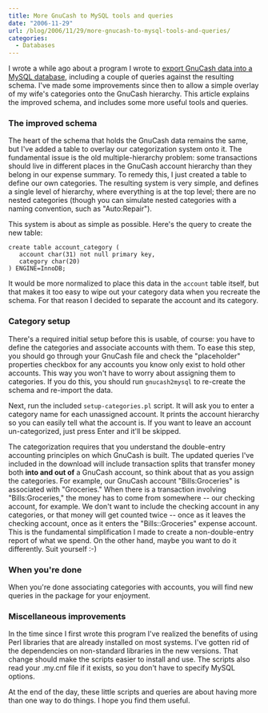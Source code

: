 ```yaml
---
title: More GnuCash to MySQL tools and queries
date: "2006-11-29"
url: /blog/2006/11/29/more-gnucash-to-mysql-tools-and-queries/
categories:
  - Databases
---
```


I wrote a while ago about a program I wrote to [export GnuCash data into a MySQL database](/blog/2006/03/12/gnucash-to-mysql-export-script/), including a couple of queries against the resulting schema. I've made some improvements since then to allow a simple overlay of my wife's categories onto the GnuCash hierarchy. This article explains the improved schema, and includes some more useful tools and queries.

### The improved schema

The heart of the schema that holds the GnuCash data remains the same, but I've added a table to overlay our categorization system onto it. The fundamental issue is the old multiple-hierarchy problem: some transactions should live in different places in the GnuCash account hierarchy than they belong in our expense summary. To remedy this, I just created a table to define our own categories. The resulting system is very simple, and defines a single level of hierarchy, where everything is at the top level; there are no nested categories (though you can simulate nested categories with a naming convention, such as "Auto:Repair").

This system is about as simple as possible. Here's the query to create the new table:

```
create table account_category (
   account char(31) not null primary key,
   category char(20)
) ENGINE=InnoDB;
```

It would be more normalized to place this data in the `account` table itself, but that makes it too easy to wipe out your category data when you recreate the schema. For that reason I decided to separate the account and its category.

### Category setup

There's a required initial setup before this is usable, of course: you have to define the categories and associate accounts with them. To ease this step, you should go through your GnuCash file and check the "placeholder" properties checkbox for any accounts you know only exist to hold other accounts. This way you won't have to worry about assigning them to categories. If you do this, you should run `gnucash2mysql` to re-create the schema and re-import the data.

Next, run the included `setup-categories.pl` script. It will ask you to enter a category name for each unassigned account. It prints the account hierarchy so you can easily tell what the account is. If you want to leave an account un-categorized, just press Enter and it'll be skipped.

The categorization requires that you understand the double-entry accounting principles on which GnuCash is built. The updated queries I've included in the download will include transaction splits that transfer money both **into and out of** a GnuCash account, so think about that as you assign the categories. For example, our GnuCash account "Bills:Groceries" is associated with "Groceries." When there is a transaction involving "Bills:Groceries," the money has to come from somewhere -- our checking account, for example. We don't want to include the checking account in any categories, or that money will get counted twice -- once as it leaves the checking account, once as it enters the "Bills::Groceries" expense account. This is the fundamental simplification I made to create a non-double-entry report of what we spend. On the other hand, maybe you want to do it differently. Suit yourself :-)

### When you're done

When you're done associating categories with accounts, you will find new queries in the package for your enjoyment.

### Miscellaneous improvements

In the time since I first wrote this program I've realized the benefits of using Perl libraries that are already installed on most systems. I've gotten rid of the dependencies on non-standard libraries in the new versions. That change should make the scripts easier to install and use. The scripts also read your .my.cnf file if it exists, so you don't have to specify MySQL options.

At the end of the day, these little scripts and queries are about having more than one way to do things. I hope you find them useful.


